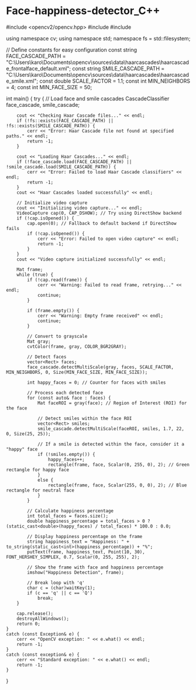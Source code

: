 # Face-happiness-detector_C++

#include <opencv2/opencv.hpp>
#include <iostream>
#include <filesystem>

using namespace cv;
using namespace std;
namespace fs = std::filesystem;

// Define constants for easy configuration
const string FACE_CASCADE_PATH = "C:\\Users\\karo\\Documents\\opencv\\sources\\data\\haarcascades\\haarcascade_frontalface_default.xml";
const string SMILE_CASCADE_PATH = "C:\\Users\\karo\\Documents\\opencv\\sources\\data\\haarcascades\\haarcascade_smile.xml";
const double SCALE_FACTOR = 1.1;
const int MIN_NEIGHBORS = 4;
const int MIN_FACE_SIZE = 50;

int main() {
    try {
        // Load face and smile cascades
        CascadeClassifier face_cascade, smile_cascade;

        cout << "Checking Haar Cascade files..." << endl;
        if (!fs::exists(FACE_CASCADE_PATH) || !fs::exists(SMILE_CASCADE_PATH)) {
            cerr << "Error: Haar Cascade file not found at specified paths." << endl;
            return -1;
        }

        cout << "Loading Haar Cascades..." << endl;
        if (!face_cascade.load(FACE_CASCADE_PATH) || !smile_cascade.load(SMILE_CASCADE_PATH)) {
            cerr << "Error: Failed to load Haar Cascade classifiers" << endl;
            return -1;
        }
        cout << "Haar Cascades loaded successfully" << endl;

        // Initialize video capture
        cout << "Initializing video capture..." << endl;
        VideoCapture cap(0, CAP_DSHOW); // Try using DirectShow backend
        if (!cap.isOpened()) {
            cap.open(0); // Fallback to default backend if DirectShow fails
            if (!cap.isOpened()) {
                cerr << "Error: Failed to open video capture" << endl;
                return -1;
            }
        }
        cout << "Video capture initialized successfully" << endl;

        Mat frame;
        while (true) {
            if (!cap.read(frame)) {
                cerr << "Warning: Failed to read frame, retrying..." << endl;
                continue;
            }

            if (frame.empty()) {
                cerr << "Warning: Empty frame received" << endl;
                continue;
            }

            // Convert to grayscale
            Mat gray;
            cvtColor(frame, gray, COLOR_BGR2GRAY);

            // Detect faces
            vector<Rect> faces;
            face_cascade.detectMultiScale(gray, faces, SCALE_FACTOR, MIN_NEIGHBORS, 0, Size(MIN_FACE_SIZE, MIN_FACE_SIZE));

            int happy_faces = 0; // Counter for faces with smiles

            // Process each detected face
            for (const auto& face : faces) {
                Mat faceROI = gray(face); // Region of Interest (ROI) for the face

                // Detect smiles within the face ROI
                vector<Rect> smiles;
                smile_cascade.detectMultiScale(faceROI, smiles, 1.7, 22, 0, Size(25, 25));

                // If a smile is detected within the face, consider it a "happy" face
                if (!smiles.empty()) {
                    happy_faces++;
                    rectangle(frame, face, Scalar(0, 255, 0), 2); // Green rectangle for happy face
                }
                else {
                    rectangle(frame, face, Scalar(255, 0, 0), 2); // Blue rectangle for neutral face
                }
            }

            // Calculate happiness percentage
            int total_faces = faces.size();
            double happiness_percentage = total_faces > 0 ? (static_cast<double>(happy_faces) / total_faces) * 100.0 : 0.0;

            // Display happiness percentage on the frame
            string happiness_text = "Happiness: " + to_string(static_cast<int>(happiness_percentage)) + "%";
            putText(frame, happiness_text, Point(10, 30), FONT_HERSHEY_SIMPLEX, 0.7, Scalar(0, 255, 255), 2);

            // Show the frame with face and happiness percentage
            imshow("Happiness Detection", frame);

            // Break loop with 'q'
            char c = (char)waitKey(1);
            if (c == 'q' || c == 'Q')
                break;
        }

        cap.release();
        destroyAllWindows();
        return 0;
    }
    catch (const Exception& e) {
        cerr << "OpenCV exception: " << e.what() << endl;
        return -1;
    }
    catch (const exception& e) {
        cerr << "Standard exception: " << e.what() << endl;
        return -1;
    }
}
